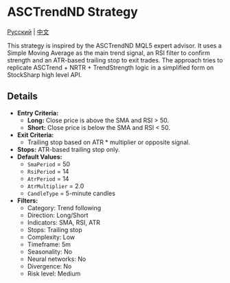 # ASCTrendND Strategy
[Русский](README_ru.md) | [中文](README_cn.md)

This strategy is inspired by the ASCTrendND MQL5 expert advisor. It uses a Simple Moving Average as the main trend signal, an RSI filter to confirm strength and an ATR-based trailing stop to exit trades. The approach tries to replicate ASCTrend + NRTR + TrendStrength logic in a simplified form on StockSharp high level API.

## Details

- **Entry Criteria:**
  - **Long:** Close price is above the SMA and RSI > 50.
  - **Short:** Close price is below the SMA and RSI < 50.
- **Exit Criteria:**
  - Trailing stop based on ATR * multiplier or opposite signal.
- **Stops:** ATR-based trailing stop only.
- **Default Values:**
  - `SmaPeriod` = 50
  - `RsiPeriod` = 14
  - `AtrPeriod` = 14
  - `AtrMultiplier` = 2.0
  - `CandleType` = 5-minute candles
- **Filters:**
  - Category: Trend following
  - Direction: Long/Short
  - Indicators: SMA, RSI, ATR
  - Stops: Trailing stop
  - Complexity: Low
  - Timeframe: 5m
  - Seasonality: No
  - Neural networks: No
  - Divergence: No
  - Risk level: Medium
